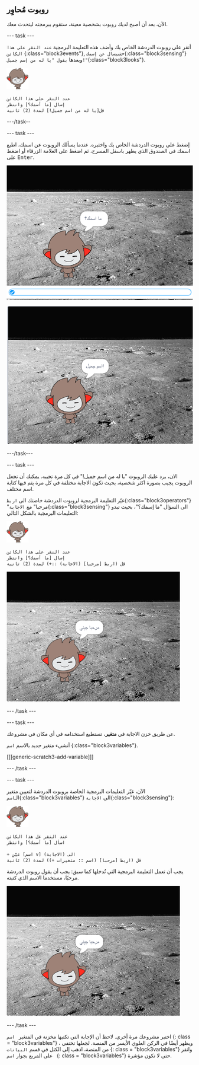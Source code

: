 ## روبوت مُحاوِر

الآن، بعد أن أصبح لديك روبوت بشخصية معينة، ستقوم ببرمجته ليتحدث معك.

\--- task \---

أنقر على روبوت الدردشة الخاص بك وأضف هذه التعليمة البرمجية `عند النقر على هذا الكائن` {:class="block3events"}, حتى`يسال عن إسمك`{:class="block3sensing"} وبعدها `بقول "يا له من إسم جميل!"`{:class="block3looks"}.

![كائن نانو](images/nano-sprite.png)

```blocks3
عند النقر على هذا الكائن
إسال [ما أسمك؟] وانتظر
قل[يا له من اسم جميل!] لمدة (2) ثانية
```

\---/task--

\--- task \---

إضغط على روبوت الدردشة الخاص بك واختبره. عندما يسألك الروبوت عن اسمك، اطبع اسمك في الصندوق الذي يطهر باسفل المسرح، ثم اضغط على العلامة الزرقاء أو اضغط على <kbd>Enter</kbd>.

![اختبار استجابة الروبوت](images/chatbot-ask-test1.png)

![اختبار استجابة الروبوت](images/chatbot-ask-test2.png)

\---/task\---

\--- task \---

الان، يرد عليك الروبوت "يا له من اسم جميل!" في كل مرة تجيبه. يمكنك أن تجعل الروبوت يجيب بصورة اكثر شخصية، بحيث تكون الاجابة مختلفة في كل مرة يتم فيها كتابة اسم مختلف.

غيّر التعليمة البرمجية لروبوت الدردشة خاصتك الى `اربط`{:class="block3operators"} "مرحبا" مع `الاجابة`{:class="block3sensing"} الى السؤال "ما إسمك؟"، بحيث تبدو التعليمات البرمجية بالشكل التالي:

![كائن نانو](images/nano-sprite.png)

```blocks3
عند النقر على هذا الكائن
إسال [ما أسمك؟] وانتظر
قل (اربط [مرحبا] (الاجابة) ::+) لمدة (2) ثانية
```

![اختبار رد شخصي](images/chatbot-answer-test.png)

\--- /task \---

\--- task \---

عن طريق خزن الاجابة في **متغير**، تستطيع استخدامه في أي مكان في مشروعك.

أنشيء متغير جديد بالاسم `اسم` {:class="block3variables"}.

[[[generic-scratch3-add-variable]]]

\--- /task \---

\--- task \---

الآن، غيّر التعليمات البرمجية الخاصة بروبوت الدردشة لتعيين متغير الـ`اسم`{:class="block3variables"} الى `الاجابة`{:class="block3sensing"}:

![كائن نانو](images/nano-sprite.png)

```blocks3
عند النقر عل هذا الكائن
اسأل [ما أسمك؟] وانتظر

+ عيّن [اسم v] الى (الاجابة)
قل (اربط [مرحبا] (اسم :: متغيرات +)) لمدة (2) ثانية
```

يجب أن تعمل التعليمة البرمجية التي تُدخلها كما سبق: يجب أن يقول روبوت الدردشة مرحبًا، مستخدما الاسم الذي كتبته.

![اختبار رد شخصي](images/chatbot-answer-test.png)

\--- /task \---

اختبر مشروعك مرة أخرى. لاحظ أن الإجابة التي تكتبها مخزنة في المتغير ` اسم` {: class = "block3variables"} ، ويظهر أيضًا في الركن العلوي الأيسر من المنصة. لجعلها تختفي من المنصة، اذهب إلى الكتل في قسم ` البيانات ` {: class = "block3variables"} وانقر على المربع بجوار `اسم ` {: class = "block3variables"} حتى لا تكون مؤشرة.